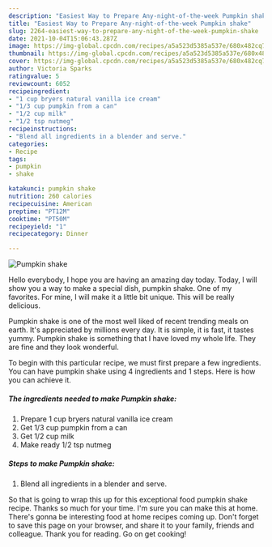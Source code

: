 ```yaml
---
description: "Easiest Way to Prepare Any-night-of-the-week Pumpkin shake"
title: "Easiest Way to Prepare Any-night-of-the-week Pumpkin shake"
slug: 2264-easiest-way-to-prepare-any-night-of-the-week-pumpkin-shake
date: 2021-10-04T15:06:43.287Z
image: https://img-global.cpcdn.com/recipes/a5a523d5385a537e/680x482cq70/pumpkin-shake-recipe-main-photo.jpg
thumbnail: https://img-global.cpcdn.com/recipes/a5a523d5385a537e/680x482cq70/pumpkin-shake-recipe-main-photo.jpg
cover: https://img-global.cpcdn.com/recipes/a5a523d5385a537e/680x482cq70/pumpkin-shake-recipe-main-photo.jpg
author: Victoria Sparks
ratingvalue: 5
reviewcount: 6052
recipeingredient:
- "1 cup bryers natural vanilla ice cream"
- "1/3 cup pumpkin from a can"
- "1/2 cup milk"
- "1/2 tsp nutmeg"
recipeinstructions:
- "Blend all ingredients in a blender and serve."
categories:
- Recipe
tags:
- pumpkin
- shake

katakunci: pumpkin shake 
nutrition: 260 calories
recipecuisine: American
preptime: "PT12M"
cooktime: "PT50M"
recipeyield: "1"
recipecategory: Dinner

---
```



![Pumpkin shake](https://img-global.cpcdn.com/recipes/a5a523d5385a537e/680x482cq70/pumpkin-shake-recipe-main-photo.jpg)

Hello everybody, I hope you are having an amazing day today. Today, I will show you a way to make a special dish, pumpkin shake. One of my favorites. For mine, I will make it a little bit unique. This will be really delicious.

Pumpkin shake is one of the most well liked of recent trending meals on earth. It's appreciated by millions every day. It is simple, it is fast, it tastes yummy. Pumpkin shake is something that I have loved my whole life. They are fine and they look wonderful.




To begin with this particular recipe, we must first prepare a few ingredients. You can have pumpkin shake using 4 ingredients and 1 steps. Here is how you can achieve it.

<!--inarticleads1-->

##### The ingredients needed to make Pumpkin shake:

1. Prepare 1 cup bryers natural vanilla ice cream
1. Get 1/3 cup pumpkin from a can
1. Get 1/2 cup milk
1. Make ready 1/2 tsp nutmeg




<!--inarticleads2-->

##### Steps to make Pumpkin shake:

1. Blend all ingredients in a blender and serve.




So that is going to wrap this up for this exceptional food pumpkin shake recipe. Thanks so much for your time. I'm sure you can make this at home. There's gonna be interesting food at home recipes coming up. Don't forget to save this page on your browser, and share it to your family, friends and colleague. Thank you for reading. Go on get cooking!
